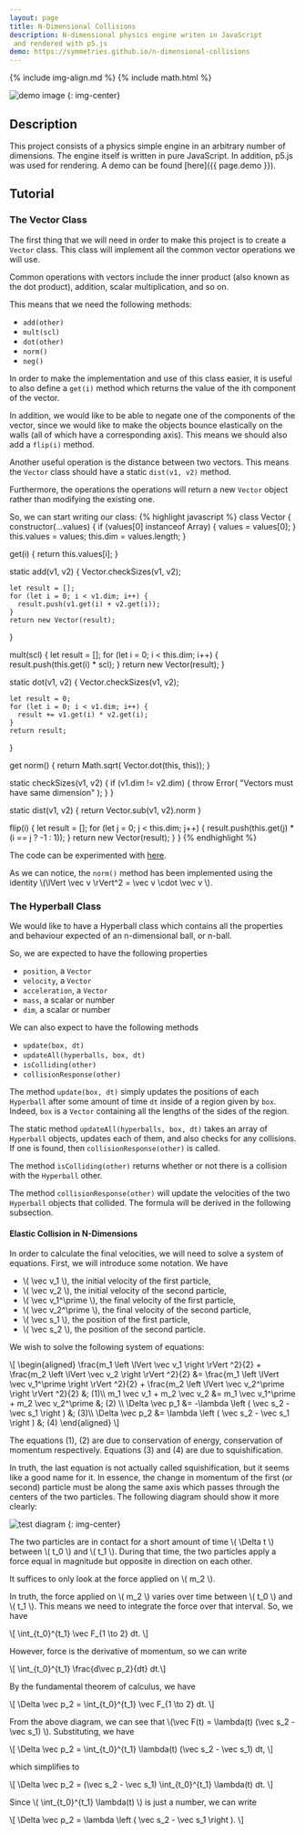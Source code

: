 ```yaml
---
layout: page
title: N-Dimensional Collisions
description: N-dimensional physics engine writen in JavaScript
 and rendered with p5.js
demo: https://symmetries.github.io/n-dimensional-collisions
---
```


{% include img-align.md %}
{% include math.html %}

![demo image](\images\n-dimensional-collisions.png)
{: img-center}

## Description
This project consists of a physics simple engine in an arbitrary number
of dimensions. The engine itself is written in pure JavaScript.
In addition, p5.js was used for rendering.
A demo can be found [here]({{ page.demo }}).

## Tutorial

### The Vector Class
The first thing that we will need in order to make this project is to
create a `Vector` class.
This class will implement all the common vector operations we will use.

Common operations with vectors include the inner product (also known as the dot product),
addition, scalar multiplication, and so on.

This means that we need the following methods:
* `add(other)`
* `mult(scl)`
* `dot(other)`
* `norm()` 
* `neg()`

In order to make the implementation and use of this class easier,
it is useful to also define a `get(i)` method which returns the
value of the ith component of the vector.

In addition, we would like to be able to negate one of the
components of the vector, since we would like to make the objects
bounce elastically on the walls (all of which have a corresponding axis). 
This means we should also add a `flip(i)` method.

Another useful operation is the distance between two vectors.
This means the `Vector` class should have a static `dist(v1, v2)` method.

Furthermore, the operations the operations will return a new `Vector` object
rather than modifying the existing one.

So, we can start writing our class:
{% highlight javascript %}
class Vector {
  constructor(...values) {
    if (values[0] instanceof Array) {
      values = values[0];
    }
    this.values = values;
    this.dim = values.length;
  }

  get(i) {
    return this.values[i];
  }
  
  static add(v1, v2) {
    Vector.checkSizes(v1, v2);

    let result = [];
    for (let i = 0; i < v1.dim; i++) {
      result.push(v1.get(i) + v2.get(i));
    }
    return new Vector(result);
  }

  mult(scl) {
    let result = [];
    for (let i = 0; i < this.dim; i++) {
      result.push(this.get(i) * scl);
    }
    return new Vector(result);
  }

  static dot(v1, v2) {
    Vector.checkSizes(v1, v2);

    let result = 0;
    for (let i = 0; i < v1.dim; i++) {
      result += v1.get(i) * v2.get(i);
    }
    return result;
  }

  get norm() {
    return Math.sqrt(
      Vector.dot(this, this));
  }
  
  static checkSizes(v1, v2) {
    if (v1.dim != v2.dim) {
      throw Error(
        "Vectors must have same dimension"
      );
    }
  }

  static dist(v1, v2) {
    return Vector.sub(v1, v2).norm
  }

  flip(i) {
    let result = [];
    for (let j = 0; j < this.dim; j++) {
      result.push(this.get(j) * 
        (i == j ? -1 : 1));
    }
    return new Vector(result);
  }
}
{% endhighlight %}

The code can be experimented with [here](https://repl.it/@diegolopez/Vector-Class).

As we can notice, the `norm()` method has been implemented using
the identity \\(\lVert \vec v \rVert^2 = \vec v \cdot \vec v \\).

### The Hyperball Class

We would like to have a Hyperball class which contains all
the properties and behaviour expected of an n-dimensional ball, or n-ball.

So, we are expected to have the following properties
* `position`, a `Vector`
* `velocity`, a `Vector`
* `acceleration`, a `Vector`
* `mass`, a scalar or number
* `dim`, a scalar or number

We can also expect to have the following methods
* `update(box, dt)`
* `updateAll(hyperballs, box, dt)`
* `isColliding(other)`
* `collisionResponse(other)`

The method `update(box, dt)` simply updates the positions of each `Hyperball`
after some amount of time `dt` inside of a region given by `box`.
Indeed, `box` is a `Vector` containing all the lengths of the sides 
of the region.

The static method `updateAll(hyperballs, box, dt)` takes an array of
`Hyperball` objects, updates each of them, and also checks for any
collisions. If one is found, then `collisionResponse(other)` is called.

The method `isColliding(other)` returns whether or not there is a
collision with the `Hyperball` other.

The method `collisionResponse(other)` will update the velocities of 
the two `Hyperball` objects that collided.
The formula will be derived in the following subsection.

#### Elastic Collision in N-Dimensions

In order to calculate the final velocities, we will need to solve a
system of equations. First, we will introduce some notation.
We have

* \\( \vec v_1 \\), the initial velocity of the first particle,
* \\( \vec v_2 \\), the initial velocity of the second particle,
* \\( \vec v_1^\prime \\), the final velocity of the first particle,
* \\( \vec v_2^\prime \\), the final velocity of the second particle,
* \\( \vec s_1 \\), the position of the first particle,
* \\( \vec s_2 \\), the position of the second particle.

We wish to solve the following system of equations:

\\[
\begin{aligned}
\frac{m_1 \left \lVert \vec v_1 \right \rVert ^2}{2} + 
  \frac{m_2 \left \lVert \vec v_2 \right \rVert ^2}{2} &=
  \frac{m_1 \left \lVert \vec v_1^\prime \right \rVert ^2}{2} +
  \frac{m_2 \left \lVert \vec v_2^\prime \right \rVert ^2}{2} &\; (1)\\\\ 
m_1 \vec v_1 + m_2 \vec v_2 &=
  m_1 \vec v_1^\prime + m_2 \vec v_2^\prime &\; (2) \\\\ 
\Delta \vec p_1 &= -\lambda \left ( \vec s_2 - \vec s_1 \right ) &\; (3)\\\\ 
\Delta \vec p_2 &= \lambda \left ( \vec s_2 - \vec s_1 \right ) &\; (4)
\end{aligned}
\\]

The equations (1), (2) are due to conservation of energy,
conservation of momentum respectively.
Equations (3) and (4) are due to squishification.

In truth, the last equation is not actually called squishification,
but it seems like a good name for it. In essence, the change in
momentum of the first (or second) particle must be along the same axis
which passes through the centers of the two particles.
The following diagram should show it more clearly:

![test diagram](\images\squishification.png)
{: img-center}

The two particles are in contact for a short amount of time \\( \Delta t \\)
between \\( t_0 \\) and \\( t_1 \\). During that time, the two particles
apply a force equal in magnitude but opposite in direction on each other.

It suffices to only look at the force applied on \\( m_2 \\).

In truth, the force applied on \\( m_2 \\) varies over time between
\\( t_0 \\) and \\( t_1 \\). This means we need to integrate the force
over that interval. So, we have

\\[ \int_{t_0}^{t_1} \vec F_{1 \to 2} dt. \\]

However, force is the derivative of momentum, so we can write

\\[ \int_{t_0}^{t_1} \frac{d\vec p_2}{dt} dt.\\]

By the fundamental theorem of calculus, we have

\\[ \Delta \vec p_2 = \int_{t_0}^{t_1} \vec F_{1 \to 2} dt. \\]

From the above diagram, we can see that
\\(\vec F(t) = \lambda(t) (\vec s_2 - \vec s_1) \\).
Substituting, we have

\\[ \Delta \vec p_2 = \int_{t_0}^{t_1} \lambda(t) (\vec s_2 - \vec s_1) dt, \\]

which simplifies to

\\[ \Delta \vec p_2 = (\vec s_2 - \vec s_1) \int_{t_0}^{t_1} \lambda(t) dt. \\]

Since \\( \int_{t_0}^{t_1} \lambda(t) \\) is just a number, we can write

\\[ \Delta \vec p_2 = \lambda \left ( \vec s_2 - \vec s_1 \right ). \\]
  


